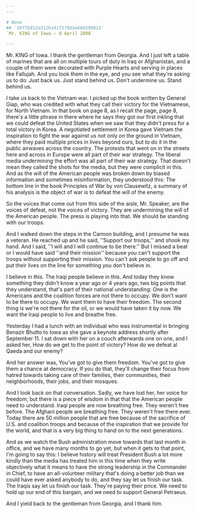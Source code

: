 ```yaml
---
---

# None
## `10f7b012a312b141f178daeb64199b15`
`Mr. KING of Iowa — 8 April 2008`

---
```



Mr. KING of Iowa. I thank the gentleman from Georgia. And I just left 
a table of marines that are all on multiple tours of duty in Iraq or 
Afghanistan, and a couple of them were decorated with Purple Hearts and 
serving in places like Fallujah. And you look them in the eye, and you 
see what they're asking us to do: Just back us. Just stand behind us. 
Don't undermine us. Stand behind us.

I take us back to the Vietnam war. I picked up the book written by 
General Giap, who was credited with what they call their victory for 
the Vietnamese, for North Vietnam. In that book on page 8, as I recall 
the page, page 8, there's a little phrase in there where he says they 
got our first inkling that we could defeat the United States when we 
saw that they didn't press for a total victory in Korea. A negotiated 
settlement in Korea gave Vietnam the inspiration to fight the war 
against us not only on the ground in Vietnam, where they paid multiple 
prices in lives beyond ours, but to do it in the public airwaves across 
the country. The protests that went on in the streets here and across 
in Europe were all part of their war strategy. The liberal media 
undermining the effort was all part of their war strategy. That doesn't 
mean they called the shots for the media, but they were complicit in 
this. And as the will of the American people was broken down by biased 
information and sometimes misinformation, they understood this: The 
bottom line in the book Principles of War by von Clausewitz, a summary 
of his analysis is the object of war is to defeat the will of the 
enemy.

So the voices that come out from this side of the aisle, Mr. Speaker, 
are the voices of defeat, not the voices of victory. They are 
undermining the will of the American people. The press is playing into 
that. We should be standing with our troops.

And I walked down the steps in the Cannon building, and I presume he 
was a veteran. He reached up and he said, ''Support our troops,'' and 
shook my hand. And I said, ''I will and I will continue to be there.'' 
But I missed a beat or I would have said ''and their mission'' because 
you can't support the troops without supporting their mission. You 
can't ask people to go off and put their lives on the line for 
something you don't believe in.

I believe in this. The Iraqi people believe in this. And today they 
know something they didn't know a year ago or 4 years ago, two big 
points that they understand, that's part of their national 
understanding: One is the Americans and the coalition forces are not 
there to occupy. We don't want to be there to occupy. We want them to 
have their freedom. The second thing is we're not there for the oil, or 
we would have taken it by now. We want the Iraqi people to live and 
breathe free.

Yesterday I had a lunch with an individual who was instrumental in 
bringing Benazir Bhutto to Iowa as she gave a keynote address shortly 
after September 11. I sat down with her on a couch afterwards one on 
one, and I asked her, How do we get to the point of victory? How do we 
defeat al Qaeda and our enemy?

And her answer was, You've got to give them freedom. You've got to 
give them a chance at democracy. If you do that, they'll change their 
focus from hatred towards taking care of their families, their 
communities, their neighborhoods, their jobs, and their mosques.


And I look back on that conversation. Sadly, we have lost her, her 
voice for freedom, but there is a piece of wisdom in that that the 
American people need to understand. Iraqi people are now breathing 
free. They weren't free before. The Afghani people are breathing free. 
They weren't free there ever. Today there are 50 million people that 
are free because of the sacrifice of U.S. and coalition troops and 
because of the inspiration that we provide for the world, and that is a 
very big thing to hand on to the next generations.

And as we watch the Bush administration move towards that last month 
in office, and we have many months to go yet, but when it gets to that 
point, I'm going to say this: I believe history will treat President 
Bush a lot more kindly than the media has treated him in this time when 
they write objectively what it means to have the strong leadership in 
the Commander in Chief, to have an all-volunteer military that's doing 
a better job than we could have ever asked anybody to do, and they say 
let us finish our task. The Iraqis say let us finish our task. They're 
paying their price. We need to hold up our end of this bargain, and we 
need to support General Petraeus.

And I yield back to the gentleman from Georgia, and I thank him.